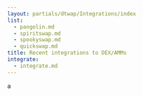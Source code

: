 ```yaml
---
layout: partials/dtwap/Integrations/index
list:
  - pangolin.md
  - spiritswap.md
  - spookyswap.md
  - quickswap.md
title: Recent integrations to DEX/AMMs
integrate: 
  - integrate.md
---
```

a